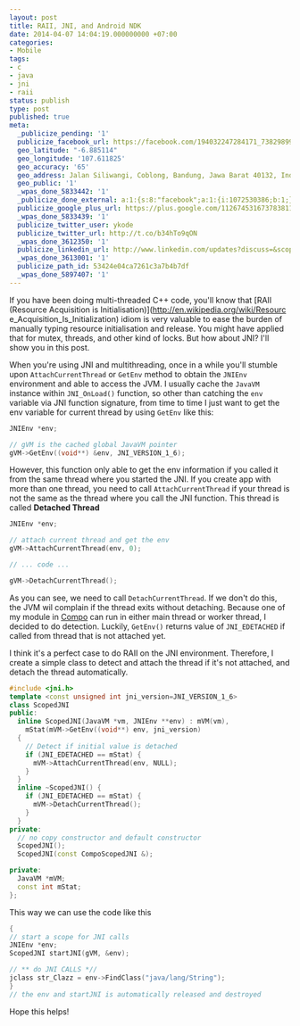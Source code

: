 ```yaml
---
layout: post
title: RAII, JNI, and Android NDK
date: 2014-04-07 14:04:19.000000000 +07:00
categories:
- Mobile
tags:
- c
- java
- jni
- raii
status: publish
type: post
published: true
meta:
  _publicize_pending: '1'
  publicize_facebook_url: https://facebook.com/194032247284171_738298992857491
  geo_latitude: "-6.885114"
  geo_longitude: '107.611825'
  geo_accuracy: '65'
  geo_address: Jalan Siliwangi, Coblong, Bandung, Jawa Barat 40132, Indonesia
  geo_public: '1'
  _wpas_done_5833442: '1'
  _publicize_done_external: a:1:{s:8:"facebook";a:1:{i:1072530386;b:1;}}
  publicize_google_plus_url: https://plus.google.com/112674531673783811161/posts/i1xPVq2ESZ9
  _wpas_done_5833439: '1'
  publicize_twitter_user: ykode
  publicize_twitter_url: http://t.co/b34hTo9qON
  _wpas_done_3612350: '1'
  publicize_linkedin_url: http://www.linkedin.com/updates?discuss=&scope=55847635&stype=M&topic=5858831475595558912&type=U&a=wTsL
  _wpas_done_3613001: '1'
  publicize_path_id: 53424e04ca7261c3a7b4b7df
  _wpas_done_5897407: '1'
---
```


If you have been doing multi-threaded C++ code, you'll know that [RAII
(Resource Acquisition is Initialisation)](http://en.wikipedia.org/wiki/Resourc
e_Acquisition_Is_Initialization) idiom is very valuable to ease the burden of
manually typing resource initialisation and release. You might have applied
that for mutex, threads, and other kind of locks. But how about JNI? I'll show
you in this post.

<!--more-->

When you're using JNI and multithreading, once in a while you'll stumble upon
`AttachCurrentThread` or `GetEnv` method to obtain the `JNIEnv` environment
and able to access the JVM. I usually cache the `JavaVM` instance within
`JNI_OnLoad()` function, so other than catching the `env` variable via JNI
function signature, from time to time I just want to get the env variable for
current thread by using `GetEnv` like this:

```cpp
JNIEnv *env;

// gVM is the cached global JavaVM pointer  
gVM->GetEnv((void**) &env, JNI_VERSION_1_6);

```


However, this function only able to get the env information if you called it
from the same thread where you started the JNI. If you create app with more
than one thread, you need to call `AttachCurrentThread` if your thread is not
the same as the thread where you call the JNI function. This thread is called
**Detached Thread**

```cpp
JNIEnv *env;

// attach current thread and get the env  
gVM->AttachCurrentThread(env, 0);

// ... code ...

gVM->DetachCurrentThread();  
```


As you can see, we need to call `DetachCurrentThread`. If we don't do this,
the JVM wil complain if the thread exits without detaching. Because one of my
module in [Compo](http://www.compofx.com/) can run in either main thread or
worker thread, I decided to do detection. Luckily, `GetEnv()` returns value of
`JNI_EDETACHED` if called from thread that is not attached yet.

I think it's a perfect case to do RAII on the JNI environment. Therefore, I
create a simple class to detect and attach the thread if it's not attached,
and detach the thread automatically.

```cpp
#include <jni.h>  
template <const unsigned int jni_version=JNI_VERSION_1_6>  
class ScopedJNI  
public:  
  inline ScopedJNI(JavaVM *vm, JNIEnv **env) : mVM(vm),  
    mStat(mVM->GetEnv((void**) env, jni_version)  
  {  
    // Detect if initial value is detached  
    if (JNI_EDETACHED == mStat) {  
      mVM->AttachCurrentThread(env, NULL);  
    }  
  }  
  inline ~ScopedJNI() {  
    if (JNI_EDETACHED == mStat) {  
      mVM->DetachCurrentThread();  
    }  
  }  
private:  
  // no copy constructor and default constructor  
  ScopedJNI();  
  ScopedJNI(const CompoScopedJNI &);

private:  
  JavaVM *mVM;  
  const int mStat;  
};  
```

This way we can use the code like this

```cpp
{  
// start a scope for JNI calls  
JNIEnv *env;  
ScopedJNI startJNI(gVM, &env);

// ** do JNI CALLS *//  
jclass str_Clazz = env->FindClass("java/lang/String");  
}  
// the env and startJNI is automatically released and destroyed  
```
Hope this helps!
